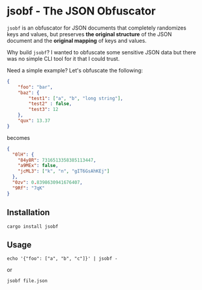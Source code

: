 # jsobf - The JSON Obfuscator

`jsobf` is an obfuscator for JSON documents that completely randomizes keys and
values, but preserves **the original structure** of the JSON document and the
**original mapping** of keys and values.

Why build `jsobf`? I wanted to obfuscate some sensitive JSON data but there was
no simple CLI tool for it that I could trust.

Need a simple example? Let's obfuscate the following:

```json
{
    "foo": "bar",
    "baz": {
        "test1": ["a", "b", "long string"],
        "test2" : false,
        "test3": 12
    },
    "qux": 13.37
}
```

becomes 

```json
{
  "0lH": {
    "84y8R": 7316513358385113447,
    "a9MEx": false,
    "jcML3": ["k", "n", "gIT6GsAhKEj"]
  },
  "0zv": 0.8398630941676407,
  "9Rf": "7qK"
}
```

## Installation

`cargo install jsobf`

## Usage

`echo '{"foo": ["a", "b", "c"]}' | jsobf -`

or

`jsobf file.json`